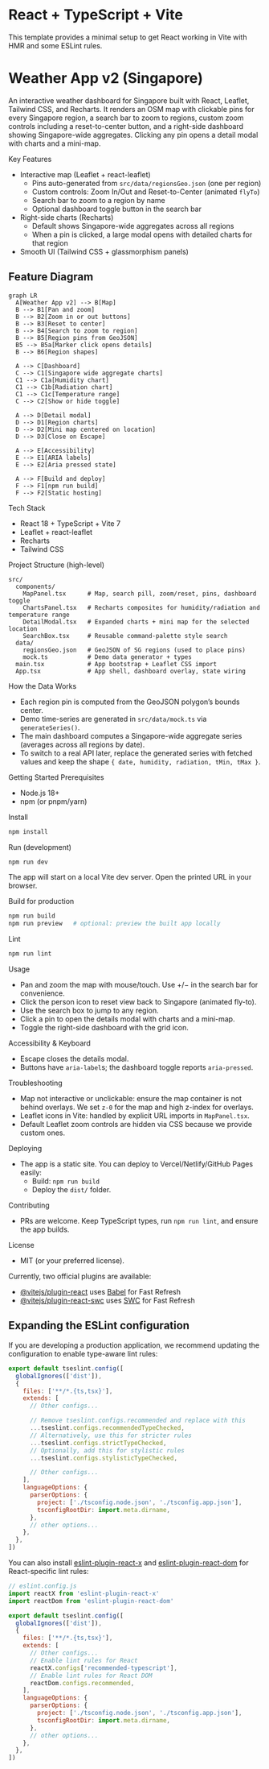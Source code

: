 # React + TypeScript + Vite

This template provides a minimal setup to get React working in Vite with HMR and some ESLint rules.

Weather App v2 (Singapore)
=================================

An interactive weather dashboard for Singapore built with React, Leaflet, Tailwind CSS, and Recharts. It renders an OSM map with clickable pins for every Singapore region, a search bar to zoom to regions, custom zoom controls including a reset-to-center button, and a right-side dashboard showing Singapore-wide aggregates. Clicking any pin opens a detail modal with charts and a mini-map.

Key Features
- Interactive map (Leaflet + react-leaflet)
  - Pins auto-generated from `src/data/regionsGeo.json` (one per region)
  - Custom controls: Zoom In/Out and Reset-to-Center (animated `flyTo`)
  - Search bar to zoom to a region by name
  - Optional dashboard toggle button in the search bar
- Right-side charts (Recharts)
  - Default shows Singapore-wide aggregates across all regions
  - When a pin is clicked, a large modal opens with detailed charts for that region
- Smooth UI (Tailwind CSS + glassmorphism panels)

## Feature Diagram

```mermaid
graph LR
  A[Weather App v2] --> B[Map]
  B --> B1[Pan and zoom]
  B --> B2[Zoom in or out buttons]
  B --> B3[Reset to center]
  B --> B4[Search to zoom to region]
  B --> B5[Region pins from GeoJSON]
  B5 --> B5a[Marker click opens details]
  B --> B6[Region shapes]

  A --> C[Dashboard]
  C --> C1[Singapore wide aggregate charts]
  C1 --> C1a[Humidity chart]
  C1 --> C1b[Radiation chart]
  C1 --> C1c[Temperature range]
  C --> C2[Show or hide toggle]

  A --> D[Detail modal]
  D --> D1[Region charts]
  D --> D2[Mini map centered on location]
  D --> D3[Close on Escape]

  A --> E[Accessibility]
  E --> E1[ARIA labels]
  E --> E2[Aria pressed state]

  A --> F[Build and deploy]
  F --> F1[npm run build]
  F --> F2[Static hosting]
```

Tech Stack
- React 18 + TypeScript + Vite 7
- Leaflet + react-leaflet
- Recharts
- Tailwind CSS

Project Structure (high-level)
```
src/
  components/
    MapPanel.tsx      # Map, search pill, zoom/reset, pins, dashboard toggle
    ChartsPanel.tsx   # Recharts composites for humidity/radiation and temperature range
    DetailModal.tsx   # Expanded charts + mini map for the selected location
    SearchBox.tsx     # Reusable command-palette style search
  data/
    regionsGeo.json   # GeoJSON of SG regions (used to place pins)
    mock.ts           # Demo data generator + types
  main.tsx            # App bootstrap + Leaflet CSS import
  App.tsx             # App shell, dashboard overlay, state wiring
```

How the Data Works
- Each region pin is computed from the GeoJSON polygon’s bounds center.
- Demo time-series are generated in `src/data/mock.ts` via `generateSeries()`.
- The main dashboard computes a Singapore-wide aggregate series (averages across all regions by date).
- To switch to a real API later, replace the generated series with fetched values and keep the shape `{ date, humidity, radiation, tMin, tMax }`.

Getting Started
Prerequisites
- Node.js 18+
- npm (or pnpm/yarn)

Install
```bash
npm install
```

Run (development)
```bash
npm run dev
```
The app will start on a local Vite dev server. Open the printed URL in your browser.

Build for production
```bash
npm run build
npm run preview   # optional: preview the built app locally
```

Lint
```bash
npm run lint
```

Usage
- Pan and zoom the map with mouse/touch. Use +/− in the search bar for convenience.
- Click the person icon to reset view back to Singapore (animated fly-to).
- Use the search box to jump to any region.
- Click a pin to open the details modal with charts and a mini-map.
- Toggle the right-side dashboard with the grid icon.

Accessibility & Keyboard
- Escape closes the details modal.
- Buttons have `aria-label`s; the dashboard toggle reports `aria-pressed`.

Troubleshooting
- Map not interactive or unclickable: ensure the map container is not behind overlays. We set `z-0` for the map and high z-index for overlays.
- Leaflet icons in Vite: handled by explicit URL imports in `MapPanel.tsx`.
- Default Leaflet zoom controls are hidden via CSS because we provide custom ones.

Deploying
- The app is a static site. You can deploy to Vercel/Netlify/GitHub Pages easily:
  - Build: `npm run build`
  - Deploy the `dist/` folder.

Contributing
- PRs are welcome. Keep TypeScript types, run `npm run lint`, and ensure the app builds.

License
- MIT (or your preferred license).

Currently, two official plugins are available:

- [@vitejs/plugin-react](https://github.com/vitejs/vite-plugin-react/blob/main/packages/plugin-react) uses [Babel](https://babeljs.io/) for Fast Refresh
- [@vitejs/plugin-react-swc](https://github.com/vitejs/vite-plugin-react/blob/main/packages/plugin-react-swc) uses [SWC](https://swc.rs/) for Fast Refresh

## Expanding the ESLint configuration

If you are developing a production application, we recommend updating the configuration to enable type-aware lint rules:

```js
export default tseslint.config([
  globalIgnores(['dist']),
  {
    files: ['**/*.{ts,tsx}'],
    extends: [
      // Other configs...

      // Remove tseslint.configs.recommended and replace with this
      ...tseslint.configs.recommendedTypeChecked,
      // Alternatively, use this for stricter rules
      ...tseslint.configs.strictTypeChecked,
      // Optionally, add this for stylistic rules
      ...tseslint.configs.stylisticTypeChecked,

      // Other configs...
    ],
    languageOptions: {
      parserOptions: {
        project: ['./tsconfig.node.json', './tsconfig.app.json'],
        tsconfigRootDir: import.meta.dirname,
      },
      // other options...
    },
  },
])
```

You can also install [eslint-plugin-react-x](https://github.com/Rel1cx/eslint-react/tree/main/packages/plugins/eslint-plugin-react-x) and [eslint-plugin-react-dom](https://github.com/Rel1cx/eslint-react/tree/main/packages/plugins/eslint-plugin-react-dom) for React-specific lint rules:

```js
// eslint.config.js
import reactX from 'eslint-plugin-react-x'
import reactDom from 'eslint-plugin-react-dom'

export default tseslint.config([
  globalIgnores(['dist']),
  {
    files: ['**/*.{ts,tsx}'],
    extends: [
      // Other configs...
      // Enable lint rules for React
      reactX.configs['recommended-typescript'],
      // Enable lint rules for React DOM
      reactDom.configs.recommended,
    ],
    languageOptions: {
      parserOptions: {
        project: ['./tsconfig.node.json', './tsconfig.app.json'],
        tsconfigRootDir: import.meta.dirname,
      },
      // other options...
    },
  },
])
```
